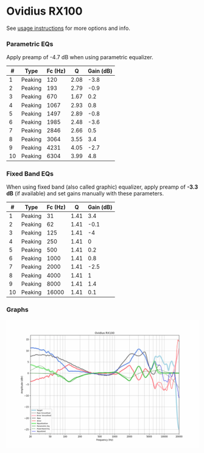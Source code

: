 # Ovidius RX100
See [usage instructions](https://github.com/jaakkopasanen/AutoEq#usage) for more options and info.

### Parametric EQs
Apply preamp of -4.7 dB when using parametric equalizer.

|   # | Type    |   Fc (Hz) |    Q |   Gain (dB) |
|-----|---------|-----------|------|-------------|
|   1 | Peaking |       120 | 2.08 |        -3.8 |
|   2 | Peaking |       193 | 2.79 |        -0.9 |
|   3 | Peaking |       670 | 1.67 |         0.2 |
|   4 | Peaking |      1067 | 2.93 |         0.8 |
|   5 | Peaking |      1497 | 2.89 |        -0.8 |
|   6 | Peaking |      1985 | 2.48 |        -3.6 |
|   7 | Peaking |      2846 | 2.66 |         0.5 |
|   8 | Peaking |      3064 | 3.55 |         3.4 |
|   9 | Peaking |      4231 | 4.05 |        -2.7 |
|  10 | Peaking |      6304 | 3.99 |         4.8 |

### Fixed Band EQs
When using fixed band (also called graphic) equalizer, apply preamp of **-3.3 dB** (if available) and set gains manually with these parameters.

|   # | Type    |   Fc (Hz) |    Q |   Gain (dB) |
|-----|---------|-----------|------|-------------|
|   1 | Peaking |        31 | 1.41 |         3.4 |
|   2 | Peaking |        62 | 1.41 |        -0.1 |
|   3 | Peaking |       125 | 1.41 |        -4   |
|   4 | Peaking |       250 | 1.41 |         0   |
|   5 | Peaking |       500 | 1.41 |         0.2 |
|   6 | Peaking |      1000 | 1.41 |         0.8 |
|   7 | Peaking |      2000 | 1.41 |        -2.5 |
|   8 | Peaking |      4000 | 1.41 |         1   |
|   9 | Peaking |      8000 | 1.41 |         1.4 |
|  10 | Peaking |     16000 | 1.41 |         0.1 |

### Graphs
![](./Ovidius%20RX100.png)
